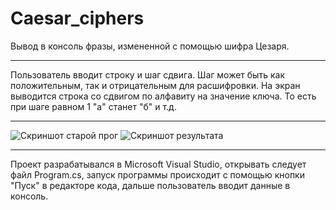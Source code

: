 # Caesar_ciphers
Вывод в консоль фразы, измененной с помощью шифра Цезаря.
____
Пользователь вводит строку и шаг сдвига.
Шаг может быть как положительным, так и 
отрицательным для расшифровки.
На экран выводится строка со сдвигом по алфавиту
на значение ключа. 
То есть при шаге равном 1 "а" станет "б" и т.д.
____
![Скриншот старой прог](htеtps://user-images.githubusercontent.com/89964564/134466631-8d6de179-b3ec-4c04-bd7e-037687f05a62.png)
![Скриншот результата](https://user-images.githubusercontent.com/89964564/137617377-41ae4994-bb7a-41d1-8e39-bf000accf19a.png)

____
Проект разрабатывался в Microsoft Visual Studio, 
открывать следует файл Program.cs,
запуск программы происходит с помощью кнопки "Пуск" в редакторе кода,
дальше пользователь вводит данные в консоль.
